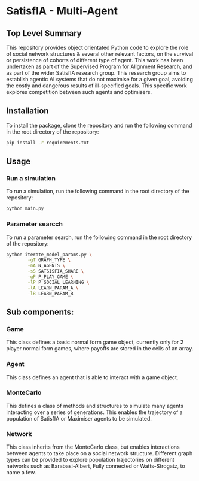 # SatisfIA - Multi-Agent 
## Top Level Summary
This repository provides object orientated Python code to explore the role of social network structures & several other relevant factors, on the survival or persistence of cohorts of different type of agent. 
This work has been undertaken as part of the Supervised Program for Alignment Research, and as part of the wider SatisfIA research group. This research group aims to establish agentic AI systems that do not maximise
for a given goal, avoiding the costly and dangerous results of ill-specified goals. This specific work explores competition between such agents and optimisers. 


## Installation
To install the package, clone the repository and run the following command in the root directory of the repository:
```bash
pip install -r requirements.txt
```

## Usage

### Run a simulation
To run a simulation, run the following command in the root directory of the repository:
```bash
python main.py
```

### Parameter searcch
To run a parameter search, run the following command in the root directory of the repository:
```bash
python iterate_model_params.py \
        -gT GRAPH_TYPE \
        -nA N_AGENTS \
        -sS SATSISFIA_SHARE \
        -gP P_PLAY_GAME \
        -lP P_SOCIAL_LEARNING \
        -lA LEARN_PARAM_A \
        -lB LEARN_PARAM_B
```

## Sub components: 
### Game
This class defines a basic normal form game object, currently only for 2 player normal form games, where payoffs are stored in the cells of an array. 

### Agent
This class defines an agent that is able to interact with a game object. 

### MonteCarlo
This defines a class of methods and structures to simulate many agents interacting over a series of generations. This enables the trajectory of a population of SatisfIA or Maximiser agents to be simulated. 

### Network 
This class inherits from the MonteCarlo class, but enables interactions between agents to take place on a social network structure. Different graph types can be provided to explore population trajectories on different 
networks such as Barabasi-Albert, Fully connected or Watts-Strogatz, to name a few. 
